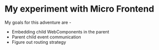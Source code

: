 # My experiment with Micro Frontend
My goals for this adventure are -
- Embedding child WebComponents in the parent
- Parent child event communication
- Figure out routing strategy
